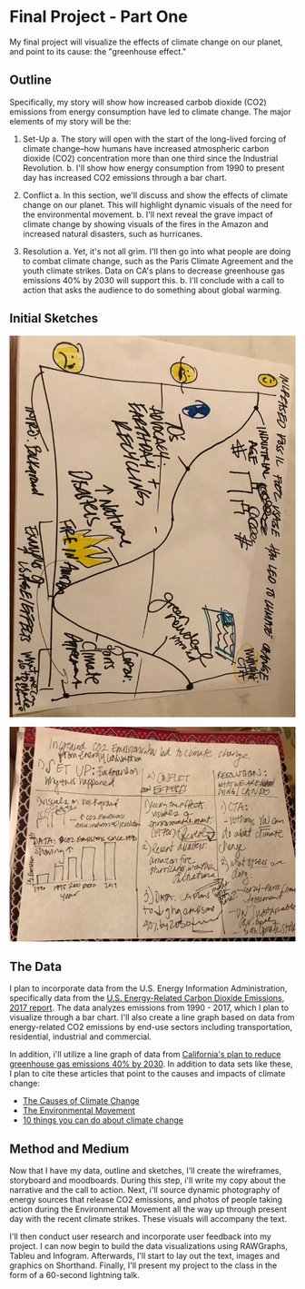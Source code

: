 # Final Project - Part One

My final project will visualize the effects of climate change on our planet, and point to its cause: the "greenhouse effect." 

## Outline

Specifically, my story will show how increased carbob dioxide (CO2) emissions from energy consumption have led to climate change. The major elements of my story will be the:

1. Set-Up
  a. The story will open with the start of the long-lived forcing of climate change–how humans have increased atmospheric carbon dioxide   (CO2) concentration more than one third since the Industrial Revolution. 
  b. I'll show how energy consumption from 1990 to present day has increased CO2 emissions through a bar chart.
  
2. Conflict
  a. In this section, we'll discuss and show the effects of climate change on our planet. This will highlight dynamic visuals of the need for the environmental movement.
  b. I'll next reveal the grave impact of climate change by showing visuals of the fires in the Amazon and increased natural disasters, such as hurricanes.
 
3. Resolution
  a. Yet, it's not all grim. I'll then go into what people are doing to combat climate change, such as the Paris Climate Agreement and the youth climate strikes. Data on CA's plans to decrease greenhouse gas emissions 40% by 2030 will support this.
  b. I'll conclude with a call to action that asks the audience to do something about global warming.

## Initial Sketches

![Final Project - Sketch 1](IMG-9775.jpg)

![Final Project - Sketch 2](co2-emissions-sketch.jpg)

## The Data 

I plan to incorporate data from the U.S. Energy Information Administration, specifically data from the [U.S. Energy-Related Carbon Dioxide Emissions, 2017 report](https://www.eia.gov/environment/emissions/carbon/). The data analyzes emissions from 1990 - 2017, which I plan to visualize through a bar chart. I'll also create a line graph based on data from energy-related CO2 emissions by end-use sectors including transportation, residential, industrial and commercial. 

In addition, i'll utilize a line graph of data from [California's plan to reduce greenhouse gas emissions 40% by 2030](https://www.eia.gov/todayinenergy/detail.php?id=34792). In addition to data sets like these, I plan to cite these articles that point to the causes and impacts of climate change:

* [The Causes of Climate Change](https://climate.nasa.gov/causes/)
* [The Environmental Movement](https://www.encyclopedia.com/earth-and-environment/ecology-and-environmentalism/environmental-studies/environmental-movement)
* [10 things you can do about climate change](https://davidsuzuki.org/what-you-can-do/top-10-ways-can-stop-climate-change/)

## Method and Medium

Now that I have my data, outline and sketches, I'll create the wireframes, storyboard and moodboards. During this step, i'll write my copy about the narrative and the call to action. Next, i'll source dynamic photography of energy sources that release CO2 emissions, and photos of people taking action during the Environmental Movement all the way up through present day with the recent climate strikes. These visuals will accompany the text.

I'll then conduct user research and incorporate user feedback into my project. I can now begin to build the data visualizations using RAWGraphs, Tableu and Infogram. Afterwards, I'll start to lay out the text, images and graphics on Shorthand. Finally, I'll present my project to the class in the form of a 60-second lightning talk. 
